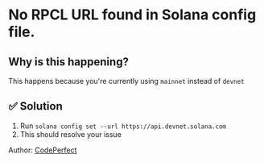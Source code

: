 # No RPCL URL found in Solana config file.

## Why is this happening?

This happens because you're currently using `mainnet` instead of `devnet`

## ✅ Solution

1. Run `solana config set --url https://api.devnet.solana.com`
2. This should resolve your issue

Author: [CodePerfect](https://twitter.com/helloitsme_sl)
